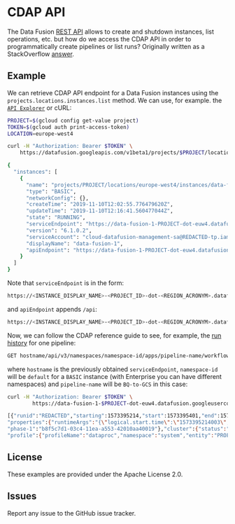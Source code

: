 # CDAP API

The Data Fusion [REST API](https://cloud.google.com/data-fusion/docs/reference/rest/) allows to create and shutdown instances, list operations, etc. but how do we access the CDAP API in order to programmatically create pipelines or list runs? Originally written as a StackOverflow [answer](https://stackoverflow.com/a/58963012/6121516). 

## Example

We can retrieve CDAP API endpoint for a Data Fusion instances using the `projects.locations.instances.list` method. We can use, for example. the [`API Explorer`](https://cloud.google.com/data-fusion/docs/reference/rest/v1beta1/projects.locations.instances/list) or cURL:

```bash
PROJECT=$(gcloud config get-value project)
TOKEN=$(gcloud auth print-access-token)
LOCATION=europe-west4

curl -H "Authorization: Bearer $TOKEN" \
    https://datafusion.googleapis.com/v1beta1/projects/$PROJECT/locations/$LOCATION/instances

{
  "instances": [
    {
      "name": "projects/PROJECT/locations/europe-west4/instances/data-fusion-1",
      "type": "BASIC",
      "networkConfig": {},
      "createTime": "2019-11-10T12:02:55.776479620Z",
      "updateTime": "2019-11-10T12:16:41.560477044Z",
      "state": "RUNNING",
      "serviceEndpoint": "https://data-fusion-1-PROJECT-dot-euw4.datafusion.googleusercontent.com",
      "version": "6.1.0.2",
      "serviceAccount": "cloud-datafusion-management-sa@REDACTED-tp.iam.gserviceaccount.com",
      "displayName": "data-fusion-1",
      "apiEndpoint": "https://data-fusion-1-PROJECT-dot-euw4.datafusion.googleusercontent.com/api"
    }
  ]
}
```

Note that `serviceEndpoint` is in the form:

```bash
https://<INSTANCE_DISPLAY_NAME>-<PROJECT_ID>-dot-<REGION_ACRONYM>.datafusion.googleusercontent.com
```

and `apiEndpoint` appends `/api`:

```bash
https://<INSTANCE_DISPLAY_NAME>-<PROJECT_ID>-dot-<REGION_ACRONYM>.datafusion.googleusercontent.com/api
```

Now, we can follow the CDAP reference guide to see, for example, the [run history](https://cloud.google.com/data-fusion/docs/reference/cdap-reference#run_history_for_a_batch_pipeline) for one pipeline:

```bash
GET hostname/api/v3/namespaces/namespace-id/apps/pipeline-name/workflows/DataPipelineWorkflow/runs
```

where `hostname` is the previously obtained `serviceEndpoint`, `namespace-id` will be `default` for a `BASIC` instance (with Enterprise you can have different namespaces) and `pipeline-name` will be `BQ-to-GCS` in this case:

```bash
curl -H "Authorization: Bearer $TOKEN" \
        https://data-fusion-1-$PROJECT-dot-euw4.datafusion.googleusercontent.com/api/v3/namespaces/default/apps/BQ-to-GCS/workflows/DataPipelineWorkflow/runs

[{"runid":"REDACTED","starting":1573395214,"start":1573395401,"end":1573395492,"status":"COMPLETED",
"properties":{"runtimeArgs":"{\"logical.start.time\":\"1573395214003\",\"system.profile.name\":\"SYSTEM:dataproc\"}",
"phase-1":"b8f5c7d1-03c4-11ea-a553-42010aa40019"},"cluster":{"status":"DEPROVISIONED","end":1573395539,"numNodes":3},
"profile":{"profileName":"dataproc","namespace":"system","entity":"PROFILE"}}]]
```

## License

These examples are provided under the Apache License 2.0.

## Issues

Report any issue to the GitHub issue tracker.
